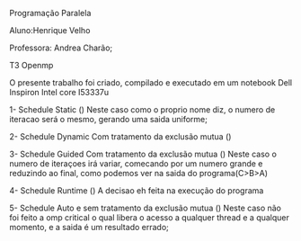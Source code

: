 Programação Paralela

Aluno:Henrique Velho

Professora: Andrea Charão;

T3 Openmp

O presente trabalho foi criado, compilado e executado em um notebook Dell Inspiron Intel core I53337u

1- Schedule Static ()
	Neste caso como o proprio nome diz, o numero de iteracao será o mesmo, gerando uma saida uniforme;

2- Schedule Dynamic Com tratamento da exclusão mutua ()

3- Schedule Guided Com tratamento da exclusão mutua ()
	Neste caso o numero de iteraçoes irá variar, comecando por um numero grande e reduzindo ao final, como podemos ver na saida do programa(C>B>A)

4- Schedule Runtime ()
	A decisao eh feita na execução do programa

5- Schedule Auto e sem tratamento da exclusão mutua ()
	Neste caso não foi feito a omp critical o qual libera o acesso a qualquer thread e a qualquer momento, e a saida é um resultado errado;
